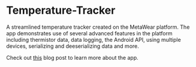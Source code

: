 # Temperature-Tracker
A streamlined temperature tracker created on the MetaWear platform. The app demonstrates use of several advanced features in the platform including thermistor data, data logging, the Android API, using multiple devices,  serializing and deeserializing data and more.

Check out [this](http://projects.mbientlab.com/temperature-logger-android-app-that-turns-your-metawear-into-a-temperature-tracker/) blog post to learn more about the app.
